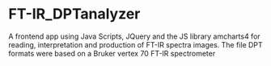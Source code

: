 # FT-IR_DPTanalyzer
A frontend app using Java Scripts, JQuery and the JS library amcharts4 for reading, interpretation and production of FT-IR spectra images.
The file DPT formats were based on a Bruker vertex 70 FT-IR spectrometer 
